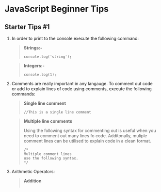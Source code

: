 # JavaScript Beginner Tips

## Starter Tips #1
1. In order to print to the console execute the following command:

    >**Strings:-**
    >```
    >console.log('string');
    >```

    >**Integers:-**
    >```
    >console.log(1);
    >```

2. Comments are really important in any langauge. To comment out code or add to explain lines of code using comments, execute the following commands:

    >**Single line comment**
    >```
    >//This is a single line comment
    >```

    >**Multiple line comments**
    >
    > Using the following syntax for commenting out is useful when you need to comment out many lines fo code. Additonally, muliple comment lines can be utilised to explain code in a clean format.
    >```
    >/*
    >Multiple comment lines
    >use the following syntax.
    >*/
    >```

3. Arithmetic Operators:

    >**Addition**
    >```
    >
    >```